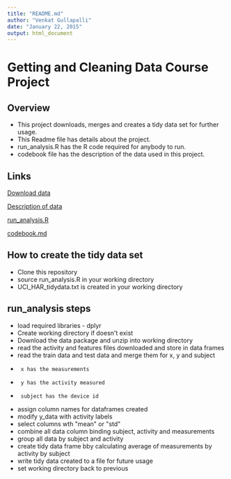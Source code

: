 ```yaml
---
title: "README.md"
author: "Venkat Gullapalli"
date: "January 22, 2015"
output: html_document
---
```

# Getting and Cleaning Data Course Project

## Overview

- This project downloads, merges and creates a tidy data set for further usage.
- This Readme file has details about the project.
- run_analysis.R has the R code required for anybody to run.
- codebook file has the description of the data used in this project.

## Links

[Download data](https://d396qusza40orc.cloudfront.net/getdata%2Fprojectfiles%2FUCI%20HAR%20Dataset.zip)

[Description of data](http://archive.ics.uci.edu/ml/datasets/Human+Activity+Recognition+Using+Smartphones)

[run_analysis.R](run_analysis.R)

[codebook.md](codebook.md)


## How to create the tidy data set

- Clone this repository
- source run_analysis.R in your working directory
- UCI_HAR_tidydata.txt is created in your working directory

## run_analysis steps
- load required libraries - dplyr
- Create working directory if doesn't exist
- Download the data package and unzip into working directory
- read the activity and features files downloaded and store in data frames
- read the train data and test data and merge them for x, y and subject
-      x has the measurements
-      y has the activity measured
-      subject has the device id
- assign column names for dataframes created
- modify y_data with activity labels 
- select columns wth "mean" or "std"
- combine all data column binding subject, activity and measurements
- group all data by subject and activity
- create tidy data frame bby calculating average of measurements by activity by subject
- write tidy data created to a file for future usage
- set working directory back to previous


